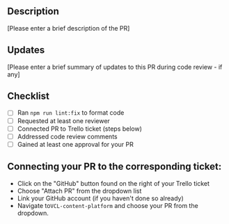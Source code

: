 ## Description

[Please enter a brief description of the PR]

## Updates

[Please enter a brief summary of updates to this PR during code review - if any]

## Checklist

- [ ] Ran `npm run lint:fix` to format code
- [ ] Requested at least one reviewer
- [ ] Connected PR to Trello ticket (steps below)
- [ ] Addressed code review comments
- [ ] Gained at least one approval for your PR

## Connecting your PR to the corresponding ticket:
- Click on the "GitHub" button found on the right of your Trello ticket
- Choose "Attach PR" from the dropdown list
- Link your GitHub account (if you haven't done so already)
- Navigate to`VCL-content-platform` and choose your PR from the dropdown. 